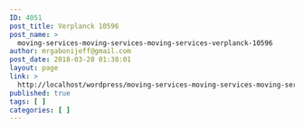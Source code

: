 ```yaml
---
ID: 4051
post_title: Verplanck 10596
post_name: >
  moving-services-moving-services-moving-services-verplanck-10596
author: mrgabonijeff@gmail.com
post_date: 2018-03-28 01:38:01
layout: page
link: >
  http://localhost/wordpress/moving-services-moving-services-moving-services-verplanck-10596/
published: true
tags: [ ]
categories: [ ]
---
```

